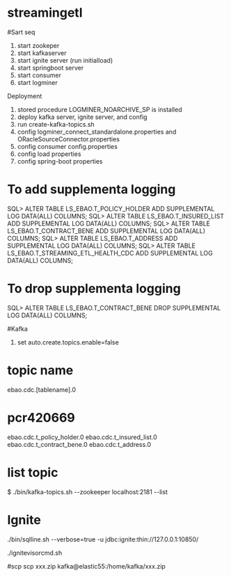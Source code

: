 # streamingetl
#Sart seq
1. start zookeper
2. start kafkaserver
3. start ignite server
(run initialload)
4. start springboot server
5. start consumer
6. start logminer

Deployment
1. stored procedure LOGMINER_NOARCHIVE_SP is installed
2. deploy kafka server, ignite server, and config
3. run create-kafka-topics.sh
4. config logminer_connect_standardalone.properties and ORacleSourceConnector.properties
5. config consumer config.properties
6. config load properties
7. config spring-boot properties

# To add supplementa logging
SQL> ALTER TABLE LS_EBAO.T_POLICY_HOLDER ADD SUPPLEMENTAL LOG DATA(ALL) COLUMNS;
SQL> ALTER TABLE LS_EBAO.T_INSURED_LIST ADD SUPPLEMENTAL LOG DATA(ALL) COLUMNS;
SQL> ALTER TABLE LS_EBAO.T_CONTRACT_BENE ADD SUPPLEMENTAL LOG DATA(ALL) COLUMNS;
SQL> ALTER TABLE LS_EBAO.T_ADDRESS ADD SUPPLEMENTAL LOG DATA(ALL) COLUMNS;
SQL> ALTER TABLE LS_EBAO.T_STREAMING_ETL_HEALTH_CDC ADD SUPPLEMENTAL LOG DATA(ALL) COLUMNS;

# To drop supplementa logging
SQL> ALTER TABLE LS_EBAO.T_CONTRACT_BENE DROP SUPPLEMENTAL LOG DATA(ALL) COLUMNS;



#Kafka 
1. set auto.create.topics.enable=false

# topic name
ebao.cdc.[tablename].0

# pcr420669
ebao.cdc.t_policy_holder.0
ebao.cdc.t_insured_list.0
ebao.cdc.t_contract_bene.0
ebao.cdc.t_address.0

# list topic
$ ./bin/kafka-topics.sh --zookeeper localhost:2181 --list


# Ignite
./bin/sqlline.sh --verbose=true -u jdbc:ignite:thin://127.0.0.1:10850/

./ignitevisorcmd.sh



#scp
scp xxx.zip kafka@elastic55:/home/kafka/xxx.zip